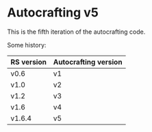 # Autocrafting v5
This is the fifth iteration of the autocrafting code.

Some history:

|RS version|Autocrafting version|
|----------|--------------------|
|v0.6|v1|
|v1.0|v2|
|v1.2|v3|
|v1.6|v4|
|v1.6.4|v5|